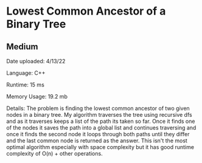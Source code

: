 
# Lowest Common Ancestor of a Binary Tree

## Medium

Date uploaded: 4/13/22

Language: C++

Runtime: 15 ms

Memory Usage: 19.2 mb

Details: The problem is finding the lowest common ancestor of two given nodes in a binary tree. My algorithm traverses the tree using recursive dfs and as it traverses keeps a list of the path its taken so far. Once it finds one of the nodes it saves the path into a global list and continues traversing and once it finds the second node it loops through both paths until they differ and the last common node is returned as the answer. This isn't the most optimal algorithm especially with space complexity but it has good runtime complexity of O(n) + other operations.
